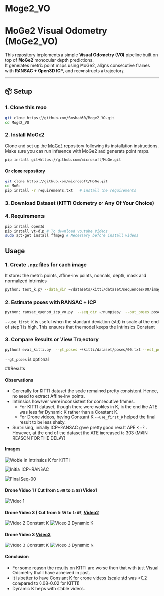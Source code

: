 # Moge2_VO
# MoGe2 Visual Odometry (MoGe2_VO)

This repository implements a simple **Visual Odometry (VO)** pipeline built on top of **MoGe2** monocular depth predictions.  
It generates metric point maps using MoGe2, aligns consecutive frames with **RANSAC + Open3D ICP**, and reconstructs a trajectory.

---

## 📦 Setup

### 1. Clone this repo
```bash
git clone https://github.com/Smshah30/Moge2_VO.git
cd Moge2_VO
```

### 2. Install MoGe2
Clone and set up the [MoGe2](https://github.com/microsoft/MoGe) repository following its installation instructions.  
Make sure you can run inference with MoGe2 and generate point maps.

```bash
pip install git+https://github.com/microsoft/MoGe.git
```

#### Or clone repository
```bash
git clone https://github.com/microsoft/MoGe.git
cd MoGe
pip install -r requirements.txt   # install the requirements
```
### 3. Download Dataset (KITTI Odometry or Any Of Your Choice)
### 4. Requirements
```bash
pip install open3d
pip install yt-dlp # To download youtube Videos
sudo apt-get install ffmpeg # Necessary before install videos
```

## Usage

### 1. Create `.npz` files for each image
It stores the metric points, affine-inv points, normals, depth, mask and normalized intrinsics

```bash
python3 test_k.py --data_dir ~/datasets/kitti/dataset/sequences/00/image_0/ --ext png --save_path ~/numpies/ --max_images 30 # max_images for a quick run
```

### 2. Estimate poses with RANSAC + ICP

```bash
python3 ransac_open3d_icp_vo.py  --seq_dir ~/numpies/  --out_poses poses/pose.txt --levels 3 --iters 10 7 5 --subsample 8 --max_corr 20000 --use_first_K
```
`--use_first_K` is useful when the standard deviation (std) in scale at the end of step 1 is high. This ensures that the model keeps the Intrinsics Constant

### 3. Compare Results or View Trajectory
```bash
python3 eval_kitti.py  --gt_poses ~/kitti/dataset/poses/00.txt --est_poses poses_v2.txt --save_plot vid2_est.png
```
`--gt_poses` is optional 


##Results

#### Observations
- Generally for KITTI dataset the scale remained pretty consistent. Hence, no need to extract Affine-Inv points.
- Intrinsics however were inconsistent for consecutive frames.
  - For KITTI dataset, though there were wobles in K, in the end the ATE was less for Dynamic K rather than a Constant K.
  - For Drone videos, having Constant K `--use_first_K` helped the final result to be less shaky.
- Surprising, initially ICP+RANSAC gave pretty good result APE <=2 . However, at the end of the dataset the ATE increased to 303 (MAIN REASON FOR THE DELAY)

#### Images

![Woble in Intrinsics K for KITTI](results/normalized_intrinsic.png)

![Initial ICP+RANSAC](results/kitti_vo_trajectory_rnsc.png)

![Final Seq-00](results/kitti_vo_trajectory_3d2.png)

#### Drone Video 1 ( Cut from `1:49` to `2:55`) [Video1](https://www.youtube.com/watch?v=8zJ5wv6NIlY)
![Video 1](results/vid1_est.png)

#### Drone Video 3 ( Cut from `0:39` to `1:05`) [Video2](https://www.youtube.com/watch?v=4zWq3pkJ8NI)
![Video 2 Constant K](results/vid2_est.png)
![Video 2 Dynamic K](results/vid22_est.png)

#### Drone Video 3 [Video3](https://www.youtube.com/watch?v=Zwa5i1yZu7w)
![Video 3 Constant K](results/vid3_est.png)
![Video 3 Dynamic K](results/vid32_est.png)


#### Conclusion
- For some reason the results on KITTI are worse then that with just Visual Odometry that I have acheived in past.
- It is better to have Constant K for drone videos (scale std was >0.2 compared to 0.08-0.02 for KITTI)
- Dynamic K helps with stable videos.







